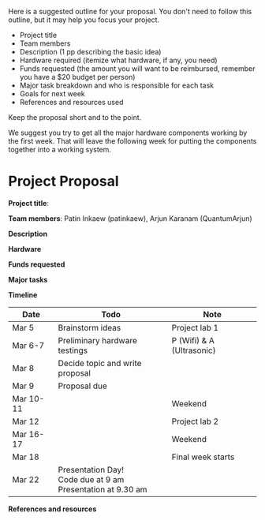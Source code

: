 
Here is a suggested outline for your proposal. You don't need to follow this
outline, but it may help you focus your project.

* Project title
* Team members
* Description (1 pp describing the basic idea)
* Hardware required (itemize what hardware, if any, you need)
* Funds requested (the amount you will want to be reimbursed, remember you have
  a $20 budget per person)
* Major task breakdown and who is responsible for each task
* Goals for next week
* References and resources used

Keep the proposal short and to the point.

We suggest you try to get all the major hardware components working by the
first week. That will leave the following week for putting the components
together into a working system.

# Project Proposal

**Project title**:

**Team members**: Patin Inkaew (patinkaew), Arjun Karanam (QuantumArjun)

**Description**

**Hardware**

**Funds requested**

**Major tasks**

**Timeline**

| Date | Todo | Note |
| --- | ----- | ---|
| Mar 5 | Brainstorm ideas | Project lab 1|
| Mar 6-7 | Preliminary hardware testings | P (Wifi) & A (Ultrasonic)|
| Mar 8 | Decide topic and write proposal | |
| Mar 9 | Proposal due | |
| Mar 10-11 | | Weekend|
| Mar 12 | | Project lab 2|
| Mar 16-17 | | Weekend|
| Mar 18 | | Final week starts|
| Mar 22| Presentation Day! <br>Code due at 9 am <br> Presentation at 9.30 am| |


**References and resources**
